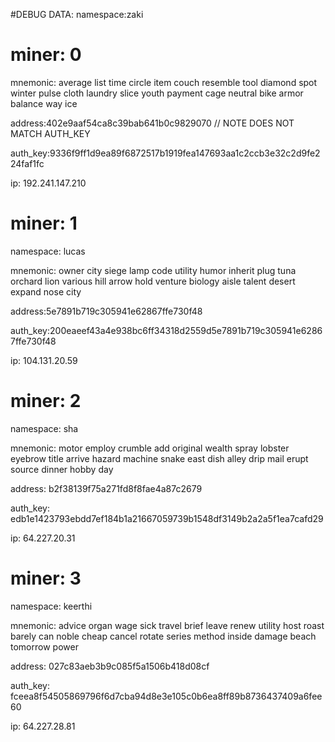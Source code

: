 #DEBUG DATA:
namespace:zaki

# miner: 0

mnemonic: average list time circle item couch resemble tool diamond spot winter pulse cloth laundry slice youth payment cage neutral bike armor balance way ice

address:402e9aaf54ca8c39bab641b0c9829070
// NOTE DOES NOT MATCH AUTH_KEY

auth_key:9336f9ff1d9ea89f6872517b1919fea147693aa1c2ccb3e32c2d9fe224faf1fc

ip: 192.241.147.210


# miner: 1

namespace: lucas

mnemonic: owner city siege lamp code utility humor inherit plug tuna orchard lion various hill arrow hold venture biology aisle talent desert expand nose city

address:5e7891b719c305941e62867ffe730f48

auth_key:200eaeef43a4e938bc6ff34318d2559d5e7891b719c305941e62867ffe730f48

ip: 104.131.20.59

# miner: 2
namespace: sha

mnemonic: motor employ crumble add original wealth spray lobster eyebrow title arrive hazard machine snake east dish alley drip mail erupt source dinner hobby day

address: b2f38139f75a271fd8f8fae4a87c2679

auth_key: edb1e1423793ebdd7ef184b1a21667059739b1548df3149b2a2a5f1ea7cafd29

ip: 64.227.20.31

# miner: 3
namespace: keerthi

mnemonic: advice organ wage sick travel brief leave renew utility host roast barely can noble cheap cancel rotate series method inside damage beach tomorrow power

address: 027c83aeb3b9c085f5a1506b418d08cf

auth_key: fceea8f54505869796f6d7cba94d8e3e105c0b6ea8ff89b8736437409a6fee60

ip: 64.227.28.81
